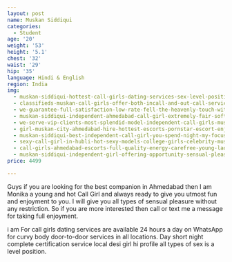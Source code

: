 ```yaml
---
layout: post
name: Muskan Siddiqui
categories:
  - Student
age: '20'
weight: '53'
height: '5.1'
chest: '32'
waist: '29'
hip: '35'
language: Hindi & English
region: India
img:
  - muskan-siddiqui-hottest-call-girls-dating-services-sex-level-position-ahmedabad-escort.jpg
  - classifieds-muskan-call-girls-offer-both-incall-and-out-call-services-muskan-siddiqui.jpg
  - we-guarantee-full-satisfaction-low-rate-fell-the-heavenly-touch-with-all-positions.jpg
  - muskan-siddiqui-independent-ahmedabad-call-girl-extremely-fair-soft-baby-skin.jpg
  - we-serve-vip-clients-most-splendid-model-independent-call-girls-muskan-siddiqui.jpg
  - girl-muskan-city-ahmedabad-hire-hottest-escorts-pornstar-escort-enjoy-services.jpg
  - muskan-siddiqui-best-independent-call-girl-you-spend-night-my-focus-make-you-feel.jpg
  - sexy-call-girl-in-hubli-hot-sexy-models-college-girls-celebrity-muskan-siddiqui.jpg
  - call-girls-ahmedabad-escorts-full-quality-energy-carefree-young-lady-sexual-enjoyment.jpg
  - muskan-siddiqui-independent-girl-offering-opportunity-sensual-pleasures-extremely-meets.jpg
price: 4499

---
```


Guys if you are looking for the best companion in Ahmedabad then I am Monika a young and hot Call Girl and always ready to give you utmost fun and enjoyment to you. I will give you all types of sensual pleasure without any restriction. So if you are more interested then call or text me a message for taking full enjoyment.

i am For call girls dating services are available 24 hours a day on WhatsApp for curvy body door-to-door services in all locations. Day short night complete certification service local desi girl hi profile all types of sex is a level position.